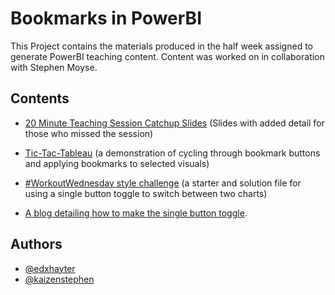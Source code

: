 # Bookmarks in PowerBI

This Project contains the materials produced in the half week assigned to generate PowerBI teaching content. Content was worked on in collaboration with Stephen Moyse.

## Contents

- [20 Minute Teaching Session Catchup Slides](Presentation_Slides) (Slides with added detail for those who missed the session)

- [Tic-Tac-Tableau](tic_tac_toe) (a demonstration of cycling through bookmark buttons and applying bookmarks to selected visuals)

- [#WorkoutWednesday style challenge](Workout_Wednesday) (a starter and solution file for using a single button toggle to switch between two charts)

- [A blog detailing how to make the single button toggle](Blog).

## Authors

- [@edxhayter](https://www.github.com/edxhayter)
- [@kaizenstephen](https://www.github.com/kaizenstephen)

